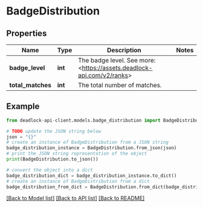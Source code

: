 # BadgeDistribution


## Properties

Name | Type | Description | Notes
------------ | ------------- | ------------- | -------------
**badge_level** | **int** | The badge level. See more: &lt;https://assets.deadlock-api.com/v2/ranks&gt; | 
**total_matches** | **int** | The total number of matches. | 

## Example

```python
from deadlock-api-client.models.badge_distribution import BadgeDistribution

# TODO update the JSON string below
json = "{}"
# create an instance of BadgeDistribution from a JSON string
badge_distribution_instance = BadgeDistribution.from_json(json)
# print the JSON string representation of the object
print(BadgeDistribution.to_json())

# convert the object into a dict
badge_distribution_dict = badge_distribution_instance.to_dict()
# create an instance of BadgeDistribution from a dict
badge_distribution_from_dict = BadgeDistribution.from_dict(badge_distribution_dict)
```
[[Back to Model list]](../README.md#documentation-for-models) [[Back to API list]](../README.md#documentation-for-api-endpoints) [[Back to README]](../README.md)


